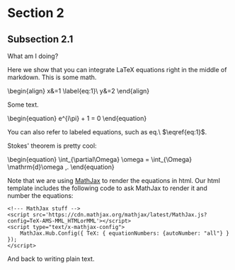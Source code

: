 Section 2
===============================================================================

Subsection 2.1
-------------------------------------------------------------------------------

What am I doing?

Here we show that you can integrate LaTeX equations right in the
middle of markdown. This is some math.

\begin{align}
    x&=1 \label{eq:1}\\
    y&=2
\end{align}

Some text.

\begin{equation}
    e^{i\pi} + 1 = 0
\end{equation}

You can also refer to labeled equations, such as eq.\ $\eqref{eq:1}$.

Stokes' theorem is pretty cool:

\begin{equation}
    \int_{\partial\Omega} \omega = \int_{\Omega} \mathrm{d}\omega \,.
\end{equation}

Note that we are using [MathJax](https://www.mathjax.org/) to render
the equations in html. Our html template includes the following code
to ask MathJax to render it and number the equations:

    <!--- MathJax stuff -->
    <script src='https://cdn.mathjax.org/mathjax/latest/MathJax.js?config=TeX-AMS-MML_HTMLorMML'></script>
    <script type="text/x-mathjax-config">
        MathJax.Hub.Config({ TeX: { equationNumbers: {autoNumber: "all"} } });
    </script>

And back to writing plain text.

